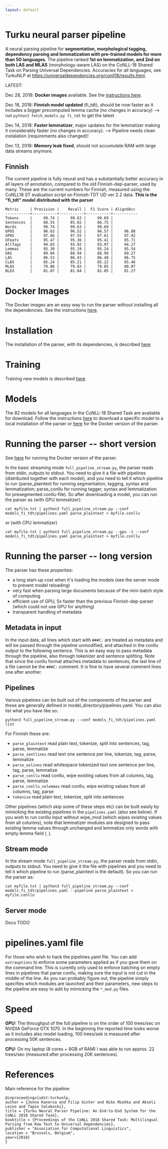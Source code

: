 ```yaml
---
layout: default
---
```


# Turku neural parser pipeline

A neural parsing pipeline for **segmentation, morphological tagging, dependency parsing and lemmatization with pre-trained models for more than 50 languages**. The pipeline ranked **1st on lemmatization, and 2nd on both LAS and MLAS** (morphology-aware LAS) on the CoNLL-18 Shared Task on Parsing Universal Dependencies. Accuracies for all languages, see TurkuNLP at <https://universaldependencies.org/conll18/results.html>.

<div class="latest" markdown="1">
LATEST:

Dec 28, 2018: **Docker images** available. See the [instructions here](docker.html).

Dec 18, 2018: **Finnish model updated** (fi_tdt), should be now faster as it includes a bigger precomputed lemma cache (no changes in accuracy)
    --> run `python3 fetch_models.py fi_tdt` to get the latest

Dec 14, 2018: **Faster lemmatizer**, major updates for the lemmatizer making it considerably faster (no changes in accuracy).
    --> Pipeline needs clean instalation (requirements also changed)!

Dec 13, 2018: **Memory leak fixed**, should not accumulate RAM with large data streams anymore.
</div>

## Finnish

The current pipeline is fully neural and has a substantially better accuracy in all layers of annotation, compared to the old Finnish-dep-parser, used by many. These are the current numbers for Finnish, measured using the CoNLL18 ST evaluation script on Finnish-TDT UD ver 2.2 data. **This is the "fi_tdt" model distributed with the parser**

```
Metric     | Precision |    Recall |  F1 Score | AligndAcc
-----------+-----------+-----------+-----------+-----------
Tokens     |     99.74 |     99.63 |     99.69 |
Sentences  |     88.55 |     85.02 |     86.75 |
Words      |     99.74 |     99.63 |     99.69 |
UPOS       |     96.63 |     96.52 |     96.57 |     96.88
XPOS       |     97.66 |     97.55 |     97.61 |     97.92
UFeats     |     95.47 |     95.36 |     95.41 |     95.71
AllTags    |     94.03 |     93.92 |     93.97 |     94.27
Lemmas     |     95.30 |     95.19 |     95.24 |     95.54
UAS        |     89.04 |     88.94 |     88.99 |     89.27
LAS        |     86.53 |     86.43 |     86.48 |     86.75
CLAS       |     85.24 |     85.21 |     85.22 |     85.46
MLAS       |     79.86 |     79.83 |     79.85 |     80.07
BLEX       |     81.07 |     81.04 |     81.05 |     81.27
``` 

# Docker Images

The Docker images are an easy way to run the parser without installing all the dependencies. See the instructions [here](docker.html).

# Installation

The installation of the parser, with its dependencies, is described [here](install.html)

# Training

Training new models is described [here](training.html)

# Models

The 82 models for all languages in the CoNLL-18 Shared Task are available for download. Follow the instructions [here](install.html#download-the-models) to download a specific model to a local installation of the parser or [here](docker.html#images-for-other-languages) for the Docker version of the parser.

# Running the parser -- short version

See [here](docker.html) for running the Docker version of the parser.

In the basic streaming mode `full_pipeline_stream.py`, the parser reads from stdin, outputs to stdout. You need to give it a file with pipelines (distributed together with each model), and you need to tell it which pipeline to run (parse_plaintext for running segmentation, tagging, syntax and lemmatization; parse_conllu for running tagger, syntax and lemmatization for presegmented conllu-file). So after downloading a model, you can run the parser as (with GPU lemmatizer):

    cat myfile.txt | python3 full_pipeline_stream.py --conf models_fi_tdt/pipelines.yaml parse_plaintext > myfile.conllu
    
or (with CPU lemmatizer)

    cat myfile.txt | python3 full_pipeline_stream.py --gpu -1 --conf models_fi_tdt/pipelines.yaml parse_plaintext > myfile.conllu


# Running the parser -- long version

The parser has these properties:

* a long start-up cost when it's loading the models (see the server mode to prevent model reloading)
* very fast when parsing large documents because of the mini-batch style of computing
* efficient use of GPU, 5x faster than the previous Finnish-dep-parser (which could not use GPU for anything)
* transparent handling of metadata

## Metadata in input

In the input data, all lines which start with `###C:` are treated as metadata and will be passed through the pipeline unmodified, and attached in the conllu output to the following sentence. This is an easy way to pass metadata through the pipeline, also through tokenizer and sentence splitting. Note that since the conllu format attaches metadata to sentences, the last line of a file cannot be the `###C:` comment. It is fine to have several comment lines one after another.

## Pipelines

Various pipelines can be built out of the components of the parser and these are generally defined in model_directory/pipelines.yaml. You can also list what you have like so:

    python3 full_pipeline_stream.py --conf models_fi_tdt/pipelines.yaml list

For Finnish these are:

* `parse_plaintext` read plain text, tokenize, split into sentences, tag, parse, lemmatize
* `parse_sentlines` read text one sentence per line, tokenize, tag, parse, lemmatize
* `parse_wslines` read whitespace tokenized text one sentence per line, tag, parse, lemmatize
* `parse_conllu` read conllu, wipe existing values from all columns, tag, parse, lemmatize
* `parse_conllu_nolemmas` read conllu, wipe existing values from all columns, tag, parse
* `tokenize` read plain text, tokenize, split into sentences

Other pipelines (which skip some of these steps etc) can be built easily by mimicking the existing pipelines in the `pipelines.yaml` (also see below). If you wish to run conllu input without wipe_mod (which wipes existing values from all columns), note that lemmatizer modules are designed to pass existing lemma values through unchanged and lemmatize only words with empty lemma field (`_`).

## Stream mode

In the stream mode `full_pipeline_stream.py`, the parser reads from stdin, outputs to stdout. You need to give it the file with pipelines and you need to tell it which pipeline to run (parse_plaintext is the default). So you can run the parser as:

    cat myfile.txt | python3 full_pipeline_stream.py --conf models_fi_tdt/pipelines.yaml --pipeline parse_plaintext > myfile.conllu

## Server mode

Docs TODO

# pipelines.yaml file

For those who wish to hack the pipelines.yaml file. You can add `extraoptions` to enforce some parameters applied as if you gave them on the command line. This is curently only used to enforce batching on empty lines in pipelines that parse conllu, making sure the input is not cut in the middle of the line. As you can probably figure out, the pipeline simply specifies which modules are launched and their parameters, new steps to the pipeline are easy to add by mimicking the `*_mod.py` files.

# Speed

**GPU:** The throughput of the full pipeline is on the order of 100 trees/sec on NVIDIA GeForce GTX 1070. In the beginning the reported time looks worse as it includes also model loading, 100 trees/sek is measured after processing 50K sentences.

**CPU:** On my laptop (8 cores + 8GB of RAM) I was able to run approx. 22 trees/sec (measured after processing 20K sentences).

# References

Main reference for the pipeline:
```
@inproceedings{udst:turkunlp,
author = {Jenna Kanerva and Filip Ginter and Niko Miekka and Akseli Leino and Tapio Salakoski},
title = {Turku Neural Parser Pipeline: An End-to-End System for the CoNLL 2018 Shared Task},
booktitle = {Proceedings of the CoNLL 2018 Shared Task: Multilingual Parsing from Raw Text to Universal Dependencies},
publisher = "Association for Computational Linguistics",
location = "Brussels, Belgium",
year={2018}
}
```



